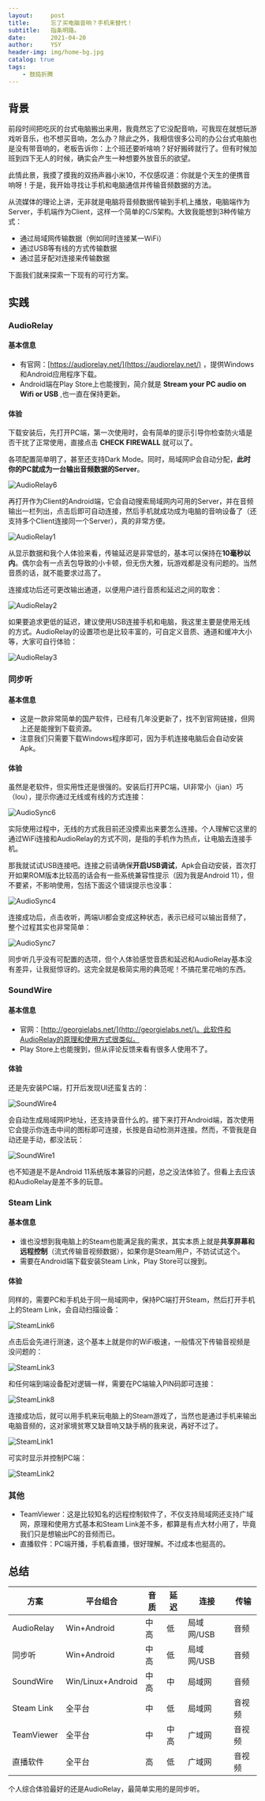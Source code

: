 ```yaml
---
layout:     post
title:      忘了买电脑音响？手机来替代！
subtitle:   指条明路。
date:       2021-04-20
author:     YSY
header-img: img/home-bg.jpg
catalog: true
tags:
    - 鼓捣折腾
---
```


## 背景

前段时间把吃灰的台式电脑搬出来用，我竟然忘了它没配音响，可我现在就想玩游戏听音乐，也不想买音响，怎么办？除此之外，我相信很多公司的办公台式电脑也是没有带音响的，老板告诉你：上个班还要听啥响？好好搬砖就行了。但有时候加班到四下无人的时候，确实会产生一种想要外放音乐的欲望。

此情此景，我摸了摸我的双扬声器小米10，不仅感叹道：你就是个天生的便携音响呀！于是，我开始寻找让手机和电脑通信并传输音频数据的方法。

从流媒体的理论上讲，无非就是电脑将音频数据传输到手机上播放，电脑端作为Server，手机端作为Client，这样一个简单的C/S架构。大致我能想到3种传输方式：

- 通过局域网传输数据（例如同时连接某一WiFi）
- 通过USB等有线的方式传输数据
- 通过蓝牙配对连接来传输数据

下面我们就来探索一下现有的可行方案。

## 实践

### AudioRelay

#### 基本信息

- 有官网：[https://audiorelay.net/](https://audiorelay.net/) ，提供Windows和Android应用程序下载。
- Android端在Play Store上也能搜到，简介就是 **Stream your PC audio on Wifi or USB** ,也一直在保持更新。

#### 体验

下载安装后，先打开PC端，第一次使用时，会有简单的提示引导你检查防火墙是否干扰了正常使用，直接点击 **CHECK FIREWALL** 就可以了。

各项配置简单明了，甚至还支持Dark Mode。同时，局域网IP会自动分配，**此时你的PC就成为一台输出音频数据的Server**。

![AudioRelay6](5ef82a76495b0c5b1e3720493380f073.webp)

再打开作为Client的Android端，它会自动搜索局域网内可用的Server，并在音频输出一栏列出，点击后即可自动连接，然后手机就成功成为电脑的音响设备了（还支持多个Client连接同一个Server），真的非常方便。

![AudioRelay1](1821d860b0a7ad6f422d05c43ff9ec07.webp)

从显示数据和我个人体验来看，传输延迟是非常低的，基本可以保持在**10毫秒以内**。偶尔会有一点丢包导致的小卡顿，但无伤大雅，玩游戏都是没有问题的。当然音质的话，就不能要求过高了。

连接成功后还可更改输出通道，以便用户进行音质和延迟之间的取舍：

![AudioRelay2](79087969e71c795dc28449950df43ea5.webp)

如果要追求更低的延迟，建议使用USB连接手机和电脑，我这里主要是使用无线的方式。AudioRelay的设置项也是比较丰富的，可自定义音质、通道和缓冲大小等，大家可自行体验：

![AudioRelay3](7341e25b789fcfd9438500c8316f71a5.webp)

### 同步听

#### 基本信息

- 这是一款非常简单的国产软件，已经有几年没更新了，找不到官网链接，但网上还是能搜到下载资源。
- 注意我们只需要下载Windows程序即可，因为手机连接电脑后会自动安装Apk。

#### 体验

虽然是老软件，但实用性还是很强的。安装后打开PC端，UI非常小（jian）巧（lou），提示你通过无线或有线的方式连接：

![AudioSync6](71b2bebaa905578065f27340bc8badc5.webp)

实际使用过程中，无线的方式我目前还没摸索出来要怎么连接。个人理解它这里的通过WiFi连接和AudioRelay的方式不同，是指的手机作为热点，让电脑去连接手机。

那我就试试USB连接吧。连接之前请确保**开启USB调试**，Apk会自动安装，首次打开如果ROM版本比较高的话会有一些系统兼容性提示（因为我是Android 11），但不要紧，不影响使用，包括下面这个错误提示也没事：

![AudioSync4](78fe4bf1326915d2ca42252ab2dbb566.webp)

连接成功后，点击收听，两端UI都会变成这种状态，表示已经可以输出音频了，整个过程其实也非常简单：

![AudioSync7](fa0ebd04591d831a239678c10d69e807.webp)

同步听几乎没有可配置的选项，但个人体验感觉音质和延迟和AudioRelay基本没有差异，让我挺惊讶的。这完全就是极简实用的典范呢！不搞花里花哨的东西。

### SoundWire

#### 基本信息

- 官网：[http://georgielabs.net/](http://georgielabs.net/)。此软件和AudioRelay的原理和使用方式很类似。
- Play Store上也能搜到，但从评论反馈来看有很多人使用不了。

#### 体验

还是先安装PC端，打开后发现UI还蛮复古的：

![SoundWire4](2871a9f8f1e3890a77f2ebbf15efd830.webp)

会自动生成局域网IP地址，还支持录音什么的。接下来打开Android端，首次使用它会提示你连击中间的图标即可连接，长按是自动检测并连接。然而，不管我是自动还是手动，都没法玩：

![SoundWire1](57c8e7129b7b1d11d59a1f83f32824e1.webp)

也不知道是不是Android 11系统版本兼容的问题，总之没法体验了。但看上去应该和AudioRelay是差不多的玩意。

### Steam Link

#### 基本信息

- 谁也没想到我电脑上的Steam也能满足我的需求，其实本质上就是**共享屏幕和远程控制**（流式传输音视频数据），如果你是Steam用户，不妨试试这个。
- 需要在Android端下载安装Steam Link，Play Store可以搜到。

#### 体验

同样的，需要PC和手机处于同一局域网中，保持PC端打开Steam，然后打开手机上的Steam Link，会自动扫描设备：

![SteamLink6](186d7c453511da65ab69b288ecee1eaf.webp)

点击后会先进行测速，这个基本上就是你的WiFi极速，一般情况下传输音视频是没问题的：

![SteamLink3](b3e0d9652e875b3c6f2b94d458b6a9ab.webp)

和任何端到端设备配对逻辑一样，需要在PC端输入PIN码即可连接：

![SteamLink8](c7f11d47e7df4f67c3171acde7f2872d.webp)

连接成功后，就可以用手机来玩电脑上的Steam游戏了，当然也是通过手机来输出电脑音频的，这对家境贫寒又缺音响又缺手柄的我来说，再好不过了。

![SteamLink1](b3a1649bd736d5009223627382b1f6a5.webp)

可实时显示并控制PC端：

![SteamLink2](1dd4ccf57aedb5eaa9608e6524e42362.webp)

### 其他

- TeamViewer：这是比较知名的远程控制软件了，不仅支持局域网还支持广域网，原理和使用方式基本和Steam Link差不多，都算是有点大材小用了，毕竟我们只是想输出PC的音频而已。
- 直播软件：PC端开播，手机看直播，很好理解。不过成本也挺高的。

## 总结

| 方案       | 平台组合          | 音质 | 延迟 | 连接       | 传输   |
| ---------- | ----------------- | ---- | ---- | ---------- | ------ |
| AudioRelay | Win+Android       | 中高 | 低   | 局域网/USB | 音频   |
| 同步听     | Win+Android       | 中高 | 低   | 局域网/USB | 音频   |
| SoundWire  | Win/Linux+Android | 中高 | 中   | 局域网     | 音频   |
| Steam Link | 全平台            | 中   | 低   | 局域网     | 音视频 |
| TeamViewer | 全平台            | 中   | 中高 | 广域网     | 音视频 |
| 直播软件   | 全平台            | 高   | 低   | 广域网     | 音视频 |

个人综合体验最好的还是AudioRelay，最简单实用的是同步听。
